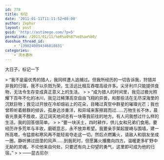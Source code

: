 ```yaml
---
id: 778
title: 标记
date: '2011-01-11T11:11:52+08:00'
author: Zephur
layout: post
guid: 'http://astimego.com/?p=5'
permalink: /2011/01/11/%e6%a0%87%e8%ae%b0/
duoshuo_thread_id:
    - '1390240094346018831'
categories:
    - 流水春秋
---
```


大日子，标记一下

<div>> “我不是最优秀的猎人，我同样遭人追捕过。但我所经历的一切告诉我，狩猎并非我的归宿，我不以杀戮为荣，生活远比相互吞噬高级许多。尖牙利爪只能提供食物，无法令生存变成真正意义上的生活。
> 
> “成为猎人的时间里，我见过极光照耀下百年不化的冰川，我见过稀薄高空自由飞翔的异兽，和那些活在无尽深海里的沉默巨物；我见过开放在冷却熔岩上的花朵，目睹过真空中群星的璀璨光芒；我也曾聆听着鲸群的倾诉，孤身远涉重洋，和异域来客擦肩而过……万物生长不休，晨昏光景美不胜收，这辽阔天地间总有一块等我前往的地方。有人问我想过什么样的生活，我的回答很简单。
> 
> “要一块沃土，四时耕作，供儿女和兄弟们食用。要经历许多荒年与丰收，磨砺意志，永不放弃希望。我要亲手架起屋嵴与围墙，建一所高塔，令猛兽和寒风再不能轻易夺走这一切。然后点燃篝火，请敌人和朋友坐成一圈，静听拂过田垄的风声……到我死时，但愿篝火播撒向四方，温暖更多旷野中无助的灵魂。不论他来自何处，只要还有向上仰望的勇气，这里即可成为他的归宿。”
> 
> ——昆古尼尔

</div>
